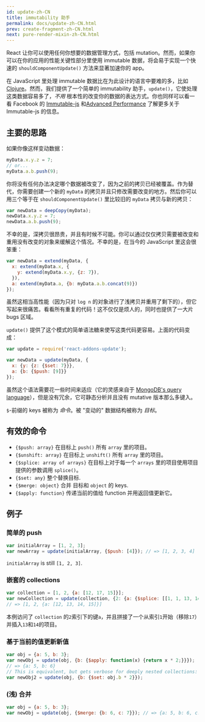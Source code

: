 ```yaml
---
id: update-zh-CN
title: immutability 助手
permalink: docs/update-zh-CN.html
prev: create-fragment-zh-CN.html
next: pure-render-mixin-zh-CN.html
---
```


React 让你可以使用任何你想要的数据管理方式，包括 mutation。然而，如果你可以在你的应用的性能关键性部分里使用 immutable 数据，将会易于实现一个快速的 `shouldComponentUpdate()` 方法来显著加速你的 app。

在 JavaScript 里处理 immutable 数据比在为此设计的语言中要难的多，比如 [Clojure](http://clojure.org/)。然而，我们提供了一个简单的 immutability 助手，`update()`，它使处理这类数据容易多了，*不用* 根本性的改变你的数据的表达方式。你也同样可以看一看 Facebook 的 [Immutable-js](https://facebook.github.io/immutable-js/docs/) 和[Advanced Performance](http://reactjs.cn/react/docs/advanced-performance.html) 了解更多关于 Immutable-js 的信息。

## 主要的思路

如果你像这样变动数据：

```js
myData.x.y.z = 7;
// or...
myData.a.b.push(9);
```

你将没有任何办法决定哪个数据被改变了，因为之前的拷贝已经被覆盖。作为替代，你需要创建一个新的 `myData` 的拷贝并且只修改需要改变的地方。然后你可以用三个等于在 `shouldComponentUpdate()`  里比较旧的 `myData` 拷贝与新的拷贝：

```js
var newData = deepCopy(myData);
newData.x.y.z = 7;
newData.a.b.push(9);
```

不幸的是，深拷贝很昂贵，并且有时候不可能。你可以通过仅仅拷贝需要被改变和重用没有改变的对象来缓解这个情况。不幸的是，在当今的 JavaScript 里这会很笨重：

```js
var newData = extend(myData, {
  x: extend(myData.x, {
    y: extend(myData.x.y, {z: 7}),
  }),
  a: extend(myData.a, {b: myData.a.b.concat(9)})
});
```

虽然这相当高性能（因为只对 `log n` 的对象进行了浅拷贝并重用了剩下的），但它写起来很痛苦。看看所有重复的代码！这不仅仅是烦人的，同时也提供了一大片 bugs 区域。

`update()` 提供了这个模式的简单语法糖来使写这类代码更容易。上面的代码变成：

```js
var update = require('react-addons-update');

var newData = update(myData, {
  x: {y: {z: {$set: 7}}},
  a: {b: {$push: [9]}}
});
```

虽然这个语法需要花一些时间来适应（它的灵感来自于 [MongoDB's query language](http://docs.mongodb.org/manual/core/crud-introduction/#query)），但是没有冗余，它可静态分析并且没有 mutative 版本那么多键入。

`$`-前缀的 keys 被称为 *命令*。被 "变动的" 数据结构被称为 *目标*。

## 有效的命令

  * `{$push: array}` 在目标上 `push()` 所有 `array` 里的项目。
  * `{$unshift: array}` 在目标上 `unshift()` 所有 `array` 里的项目。
  * `{$splice: array of arrays}` 在目标上对于每一个 `arrays` 里的项目使用项目提供的参数调用 `splice()`。
  * `{$set: any}` 整个替换目标.
  * `{$merge: object}` 合并 目标和 `object` 的 keys.
  * `{$apply: function}` 传递当前的值给 function 并用返回值更新它。

## 例子

### 简单的 push

```js
var initialArray = [1, 2, 3];
var newArray = update(initialArray, {$push: [4]}); // => [1, 2, 3, 4]
```
`initialArray` is still `[1, 2, 3]`.

### 嵌套的 collections

```js
var collection = [1, 2, {a: [12, 17, 15]}];
var newCollection = update(collection, {2: {a: {$splice: [[1, 1, 13, 14]]}}});
// => [1, 2, {a: [12, 13, 14, 15]}]
```
本例访问了 `collection` 的`2`索引下的键`a`，并且拼接了一个从索引`1`开始（移除`17`）并插入`13`和`14`的项目。

### 基于当前的值更新新值

```js
var obj = {a: 5, b: 3};
var newObj = update(obj, {b: {$apply: function(x) {return x * 2;}}});
// => {a: 5, b: 6}
// This is equivalent, but gets verbose for deeply nested collections:
var newObj2 = update(obj, {b: {$set: obj.b * 2}});
```

### (浅) 合并

```js
var obj = {a: 5, b: 3};
var newObj = update(obj, {$merge: {b: 6, c: 7}}); // => {a: 5, b: 6, c: 7}
```
